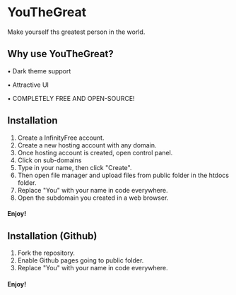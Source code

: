 # YouTheGreat
Make yourself ths greatest person in the world.
## Why use YouTheGreat?
• Dark theme support

• Attractive UI

• COMPLETELY FREE AND OPEN-SOURCE!

## Installation 
1. Create a InfinityFree account.
2. Create a new hosting account with any domain.
3. Once hosting account is created, open control panel.
4. Click on sub-domains
5. Type in your name, then click "Create".
6. Then open file manager and upload files from public folder in the htdocs folder.
7. Replace "You" with your name in code everywhere.
8. Open the subdomain you created in a web browser.
#### Enjoy!

## Installation (Github)
1. Fork the repository. 
2. Enable Github pages going to public folder.
3. Replace "You" with your name in code everywhere.
#### Enjoy!
